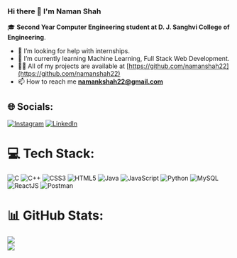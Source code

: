 ### Hi there 👋 I'm Naman Shah
🎓 **Second Year Computer Engineering student at D. J. Sanghvi College of Engineering**.
- 🤝 I’m looking for help with internships.
- 🔭 I’m currently learning Machine Learning, Full Stack Web Development.
- 👨‍💻 All of my projects are available at [https://github.com/namanshah22](https://github.com/namanshah22)
- 📫 How to reach me **namankshah22@gmail.com**
## 🌐 Socials:
[![Instagram](https://img.shields.io/badge/Instagram-%23E4405F.svg?logo=Instagram&logoColor=white)](https://www.instagram.com/namanshah2212/) [![LinkedIn](https://img.shields.io/badge/LinkedIn-%230077B5.svg?logo=linkedin&logoColor=white)](https://www.linkedin.com/in/naman-shah-4ba280220/) 

# 💻 Tech Stack:
![C](https://img.shields.io/badge/c-%2300599C.svg?style=flat&logo=c&logoColor=white) ![C++](https://img.shields.io/badge/c++-%2300599C.svg?style=flat&logo=c%2B%2B&logoColor=white) ![CSS3](https://img.shields.io/badge/css3-%231572B6.svg?style=flat&logo=css3&logoColor=white) ![HTML5](https://img.shields.io/badge/html5-%23E34F26.svg?style=flat&logo=html5&logoColor=white) ![Java](https://img.shields.io/badge/java-%23ED8B00.svg?style=flat&logo=java&logoColor=white) ![JavaScript](https://img.shields.io/badge/javascript-%23323330.svg?style=flat&logo=javascript&logoColor=%23F7DF1E) ![Python](https://img.shields.io/badge/python-3670A0?style=flat&logo=python&logoColor=ffdd54) ![MySQL](https://img.shields.io/badge/mysql-%2300f.svg?style=flat&logo=mysql&logoColor=white) ![ReactJS](https://img.shields.io/badge/ReactJS-%2320232a.svg?style=flat&logo=react&logoColor=%2361DAFB)
![Postman](https://img.shields.io/badge/Postman-%23FF6C37.svg?style=flat&logo=Postman&logoColor=white)


# 📊 GitHub Stats:
![](https://github-readme-streak-stats.herokuapp.com/?user=namanshah22&theme=dark&hide_border=false)<br/>
![](https://github-readme-stats.vercel.app/api/top-langs/?username=namanshah22&theme=dark&hide_border=false&include_all_commits=true&count_private=false&layout=compact)




<!--
**namanshah22/namanshah22** is a ✨ _special_ ✨ repository because its `README.md` (this file) appears on your GitHub profile.

Here are some ideas to get you started:

- 🔭 I’m currently working on ...
- 🌱 I’m currently learning ...
- 👯 I’m looking to collaborate on ...
- 🤔 I’m looking for help with ...
- 💬 Ask me about ...
- 📫 How to reach me: ...
- 😄 Pronouns: ...
- ⚡ Fun fact: ...
-->
